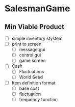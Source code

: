# SalesmanGame

## Min Viable Product
- [ ] simple inventory stystem
- [ ] print to screen
  - [ ] message gui
  - [ ] control gui
  - [ ] game screen
- [ ] Cash
  - [ ] Fluctuations
  - [ ] World Seed
- [ ] Item definition format
  - [ ] base cost
  - [ ] fluctuation
  - [ ] frequency function
